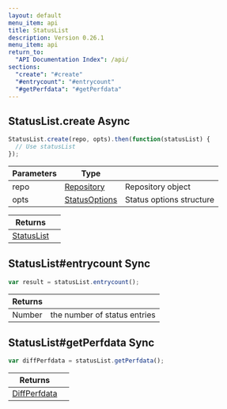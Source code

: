 ```yaml
---
layout: default
menu_item: api
title: StatusList
description: Version 0.26.1
menu_item: api
return_to:
  "API Documentation Index": /api/
sections:
  "create": "#create"
  "#entrycount": "#entrycount"
  "#getPerfdata": "#getPerfdata"
---
```


## <a name="create"></a><span>StatusList.</span>create <span class="tags"><span class="async">Async</span></span>

```js
StatusList.create(repo, opts).then(function(statusList) {
  // Use statusList
});
```

| Parameters | Type |   |
| --- | --- | --- |
| repo | [Repository](/api/repository/) | Repository object |
| opts | [StatusOptions](/api/status_options/) | Status options structure |

| Returns |  |
| --- | --- |
| [StatusList](/api/status_list/) |  |

## <a name="entrycount"></a><span>StatusList#</span>entrycount <span class="tags"><span class="sync">Sync</span></span>

```js
var result = statusList.entrycount();
```

| Returns |  |
| --- | --- |
| Number |  the number of status entries |

## <a name="getPerfdata"></a><span>StatusList#</span>getPerfdata <span class="tags"><span class="sync">Sync</span></span>

```js
var diffPerfdata = statusList.getPerfdata();
```

| Returns |  |
| --- | --- |
| [DiffPerfdata](/api/diff_perfdata/) |  |

